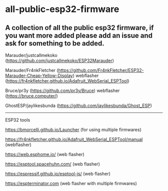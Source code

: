 # all-public-esp32-firmware
A collection of all the public esp32 firmware, if you want more added please add an issue and ask for something to be added.
------------------------------------------------------------------------------------------------------------------------------------------------------------------------------------------
Marauder/justcallmekoko (https://github.com/justcallmekoko/ESP32Marauder)

Marauder/Fr4nkFletcher  (https://github.com/Fr4nkFletcher/ESP32-Marauder-Cheap-Yellow-Display) webflasher (https://fr4nkfletcher.github.io/Adafruit_WebSerial_ESPTool)

Bruce/pr3y (https://github.com/pr3y/Bruce) webflasher (https://bruce.computer/)

GhostESP/jaylikesbunda (https://github.com/jaylikesbunda/Ghost_ESP)


---------------------------------------------------------------------------------------------------------------------------------------------------------------------------------------------

ESP32 tools


https://bmorcelli.github.io/Launcher (for using multiple firmwares)

https://fr4nkfletcher.github.io/Adafruit_WebSerial_ESPTool/manual (webflasher)

https://web.esphome.io/ (web flasher)

https://esptool.spacehuhn.com/ (web flasher)

https://espressif.github.io/esptool-js/ (web flasher)

https://espterminator.com (web flasher with multiple firmwares)
